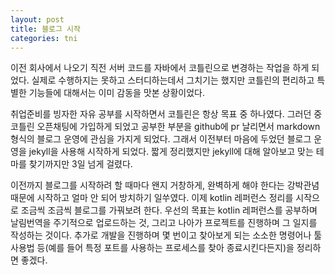 ```yaml
---
layout: post
title: 블로그 시작
categories: tni
---
```


이전 회사에서 나오기 직전 서버 코드를 자바에서 코틀린으로 변경하는 작업을 하게 되었다. 실제로 수행하지는 못하고 스터디하는데서 그치기는 했지만 코틀린의 편리하고 특별한 기능들에 대해서는 이미 감동을 맛본 상황이었다.

취업준비를 빙자한 자유 공부를 시작하면서 코틀린은 항상 목표 중 하나였다. 그러던 중 코틀린 오픈채팅에 가입하게 되었고 공부한 부분을 github에 pr 날리면서 markdown 형식의 블로그 운영에 관심을 가지게 되었다. 그래서 이전부터 마음에 두었던 블로그 운영을 jekyll을 사용해 시작하게 되었다. 짧게 정리했지만 jekyll에 대해 알아보고 맞는 테마를 찾기까지만 3일 넘게 걸렸다.

이전까지 블로그를 시작하려 할 때마다 왠지 거창하게, 완벽하게 해야 한다는 강박관념 때문에 시작하고 얼마 안 되어 방치하기 일쑤였다. 이제 kotlin 레퍼런스 정리를 시작으로 조금씩 조금씩 블로그를 가꿔보려 한다. 우선의 목표는 kotlin 레퍼런스를 공부하며 날림번역을 주기적으로 업로드하는 것, 그리고 나아가 프로젝트를 진행하며 그 일지를 작성하는 것이다. 추가로 개발을 진행하며 몇 번이고 찾아보게 되는 소소한 명령어나 툴 사용법 등(예를 들어 특정 포트를 사용하는 프로세스를 찾아 종료시킨다든지)을 정리하면 좋겠다.